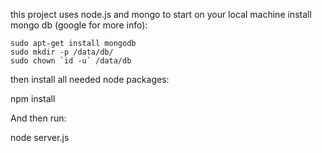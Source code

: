this project uses node.js and mongo
to start on your local machine install mongo db (google for more info):

    sudo apt-get install mongodb 
    sudo mkdir -p /data/db/
    sudo chown `id -u` /data/db

then install all needed node packages:

   npm install

And then run:

   node server.js

